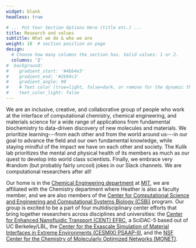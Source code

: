 ```yaml
---
widget: blank
headless: true

# ... Put Your Section Options Here (title etc.) ...
title: Research and values
subtitle: What we do & who we are
weight: 18  # section position on page
design:
  # Choose how many columns the section has. Valid values: 1 or 2.
  columns: '2'
#  background:
#    gradient_start: '#4bb4e3'
#    gradient_end: '#2b94c3'
#    gradient_angle: 90
#    # Text color (true=light, false=dark, or remove for the dynamic theme color).
#    text_color_light: false
---
```


We are an inclusive, creative, and collaborative group of people who work at the interface of computational chemistry, chemical engineering, and materials science for a wide range of applications from fundamental biochemistry to data-driven discovery of new molecules and materials. We prioritize learning---from each other and from the world around us---in our goal to advance the field and our own fundamental knowledge, while staying mindful of the impact we have on each other and society. The Kulik lab prioritizes the mental and physical health of its members as much as our quest to develop into world class scientists. Finally, we embrace very #random (but probably fairly uncool) jokes in our Slack channels. We are computational researchers after all!

Our home is in the [Chemical Engineering department](https://cheme.mit.edu) at [MIT](https://web.mit.edu), we are affiliated with the Chemistry department where Heather is also a faculty member, and we are also members of the [Center for Computational Science and Engineering and Computational Systems Biology (CSBi)](https://csbphd.mit.edu) program. Our group is excited to be a part of four multidisciplinary center efforts that bring together researchers across disciplines and universities: the [Center for Enhanced Nanofluidic Transport (CENT) EFRC](http://cent.mit.edu), a SciDAC-5 based out of UC Berkeley/LBL, the [Center for the Exascale Simulation of Material Interfaces in Extreme Environments (CESMIX) PSAAP-III](https://computing.mit.edu/cesmix/), and the [NSF Center for the Chemistry of Molecularly Optimized Networks (MONET)](https://monet.duke.edu/).
